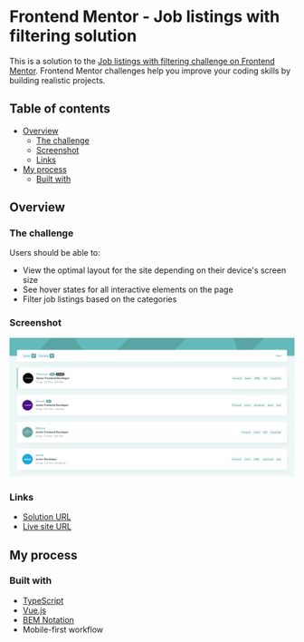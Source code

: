 # Frontend Mentor - Job listings with filtering solution

This is a solution to the [Job listings with filtering challenge on Frontend Mentor](https://www.frontendmentor.io/challenges/job-listings-with-filtering-ivstIPCt). Frontend Mentor challenges help you improve your coding skills by building realistic projects.

## Table of contents

- [Overview](#overview)
  - [The challenge](#the-challenge)
  - [Screenshot](#screenshot)
  - [Links](#links)
- [My process](#my-process)
  - [Built with](#built-with)

## Overview

### The challenge

Users should be able to:

- View the optimal layout for the site depending on their device's screen size
- See hover states for all interactive elements on the page
- Filter job listings based on the categories

### Screenshot

![](./screenshot.png)

### Links

- [Solution URL](https://www.frontendmentor.io/solutions/responsive-app-using-vuejs-and-bem-notation-Dy1CcQc4x)
- [Live site URL](https://juniormendes96.github.io/frontend-mentor-job-listing)

## My process

### Built with

- [TypeScript](https://www.typescriptlang.org/)
- [Vue.js](https://vuejs.org/)
- [BEM Notation](http://getbem.com/)
- Mobile-first workflow
